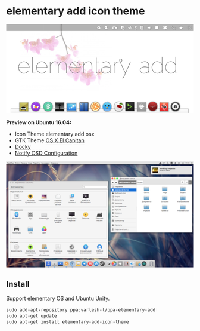 # elementary add icon theme

![Screenshot icons](preview.png)

**Preview on Ubuntu 16.04:**
- Icon Theme elementary add osx
- GTK Theme [OS X El Capitan](https://github.com/Elbullazul/OS-X-El-Capitan)
- [Docky](https://launchpad.net/docky)
- [Notify OSD Configuration](https://code.launchpad.net/~amandeepgrewal/notifyconf/trunk)

![Screenshot ubuntu](ubuntu.png)

## Install
Support elementary OS and Ubuntu Unity.
```
sudo add-apt-repository ppa:varlesh-l/ppa-elementary-add
sudo apt-get update
sudo apt-get install elementary-add-icon-theme
```
